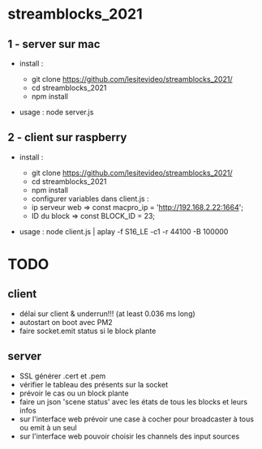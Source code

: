 # streamblocks_2021

## 1 - server sur mac

* install :
  * git clone https://github.com/lesitevideo/streamblocks_2021/
  * cd streamblocks_2021
  * npm install


* usage : node server.js

## 2 - client sur raspberry

* install :
  * git clone https://github.com/lesitevideo/streamblocks_2021/
  * cd streamblocks_2021
  * npm install
  * configurer variables dans client.js :
   * ip serveur web => const macpro_ip = 'http://192.168.2.22:1664';
   * ID du block => const BLOCK_ID = 23;

* usage : node client.js | aplay -f S16_LE  -c1 -r 44100 -B 100000


# TODO
## client
 * délai sur client & underrun!!! (at least 0.036 ms long)
 * autostart on boot avec PM2
 * faire socket.emit status si le block plante
 
## server
 * SSL générer .cert et .pem
 * vérifier le tableau des présents sur la socket
 * prévoir le cas ou un block plante
 * faire un json 'scene status' avec les états de tous les blocks et leurs infos
 * sur l'interface web prévoir une case à cocher pour broadcaster à tous ou emit à un seul
 * sur l'interface web pouvoir choisir les channels des input sources
